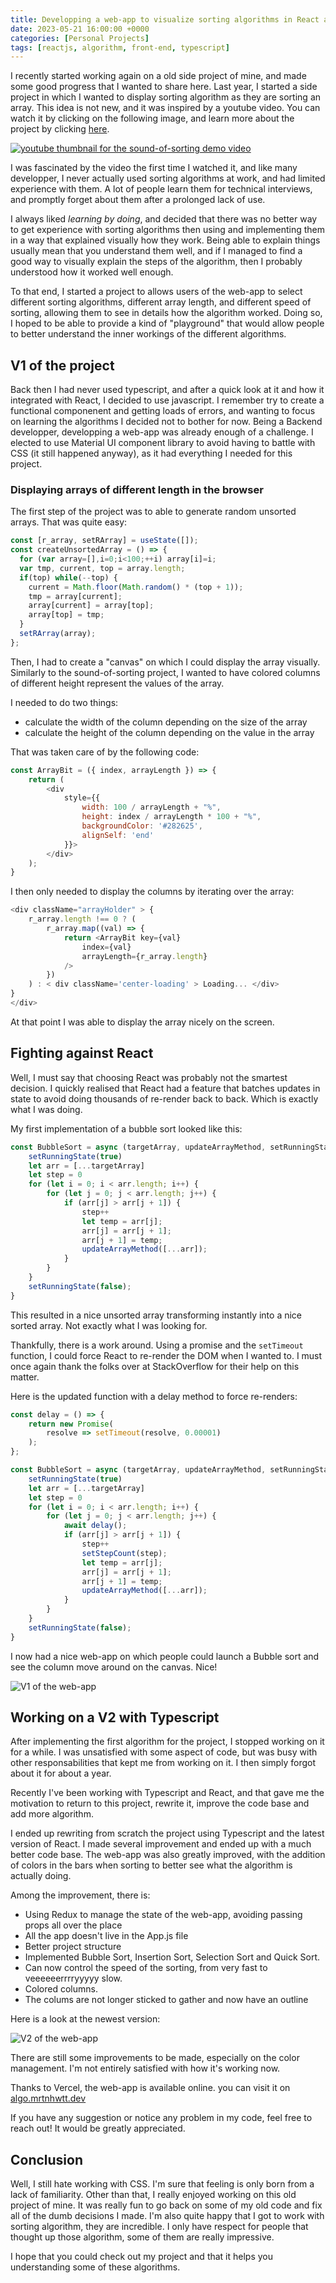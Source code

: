 ```yaml
---
title: Developping a web-app to visualize sorting algorithms in React and Typescript
date: 2023-05-21 16:00:00 +0000
categories: [Personal Projects]
tags: [reactjs, algorithm, front-end, typescript]
---
```


I recently started working again on a old side project of mine, and made some good progress that I wanted to share here. Last year, I started a side project in which I wanted to display sorting algorithm as they are sorting an array. This idea is not new, and it was inspired by a youtube video. You can watch it by clicking on the following image, and learn more about the project by clicking [here](https://panthema.net/2013/sound-of-sorting/).

[![youtube thumbnail for the sound-of-sorting demo video](https://img.youtube.com/vi/kPRA0W1kECg/maxresdefault.jpg)](https://youtu.be/kPRA0W1kECg)

I was fascinated by the video the first time I watched it, and like many developper, I never actually used sorting algorithms at work, and had limited experience with them. A lot of people learn them for technical interviews, and promptly forget about them after a prolonged lack of use.

I always liked *learning by doing*, and decided that there was no better way to get experience with sorting algorithms then using and implementing them in a way that explained visually how they work. Being able to explain things usually mean that you understand them well, and if I managed to find a good way to visually explain the steps of the algorithm, then I probably understood how it worked well enough.

To that end, I started a project to allows users of the web-app to select different sorting algorithms, different array length, and different speed of sorting, allowing them to see in details how the algorithm worked. Doing so, I hoped to be able to provide a kind of "playground" that would allow people to better understand the inner workings of the different algorithms.

## V1 of the project

Back then I had never used typescript, and after a quick look at it and how it integrated with React, I decided to use javascript. I remember try to create a functional componenent and getting loads of errors, and wanting to focus on learning the algorithms I decided not to bother for now. Being a Backend developper, developping a web-app was already enough of a challenge. I elected to use Material UI component library to avoid having to battle with CSS (it still happened anyway), as it had everything I needed for this project.

### Displaying arrays of different length in the browser

The first step of the project was to able to generate random unsorted arrays.
That was quite easy:

```javascript
const [r_array, setRArray] = useState([]);
const createUnsortedArray = () => {
  for (var array=[],i=0;i<100;++i) array[i]=i;
  var tmp, current, top = array.length;
  if(top) while(--top) {
    current = Math.floor(Math.random() * (top + 1));
    tmp = array[current];
    array[current] = array[top];
    array[top] = tmp;
  }
  setRArray(array);
};
```

Then, I had to create a "canvas" on which I could display the array visually. Similarly to the sound-of-sorting project, I wanted to have colored columns of different height represent the values of the array.

I needed to do two things:

- calculate the width of the column depending on the size of the array
- calculate the height of the column depending on the value in the array

That was taken care of by the following code:

```javascript
const ArrayBit = ({ index, arrayLength }) => {
    return (
        <div
            style={{
                width: 100 / arrayLength + "%",
                height: index / arrayLength * 100 + "%",
                backgroundColor: '#282625',
                alignSelf: 'end'
            }}>
        </div>
    );
}
```

I then only needed to display the columns by iterating over the array:

```javascript
<div className="arrayHolder" > {
    r_array.length !== 0 ? (
        r_array.map((val) => {
            return <ArrayBit key={val}
                index={val}
                arrayLength={r_array.length}
            />
        })
    ) : < div className='center-loading' > Loading... </div>
}
</div>
```

At that point I was able to display the array nicely on the screen.

## Fighting against React

Well, I must say that choosing React was probably not the smartest decision. I quickly realised that React had a feature that batches updates in state to avoid doing thousands of re-render back to back. Which is exactly what I was doing.

My first implementation of a bubble sort looked like this:

```javascript
const BubbleSort = async (targetArray, updateArrayMethod, setRunningState, setStepCount) => {
    setRunningState(true)
    let arr = [...targetArray]
    let step = 0
    for (let i = 0; i < arr.length; i++) {
        for (let j = 0; j < arr.length; j++) {
            if (arr[j] > arr[j + 1]) {
                step++
                let temp = arr[j];
                arr[j] = arr[j + 1];
                arr[j + 1] = temp;
                updateArrayMethod([...arr]);
            }
        }
    }
    setRunningState(false);
}
```

This resulted in a nice unsorted array transforming instantly into a nice sorted array. Not exactly what I was looking for.

Thankfully, there is a work around. Using a promise and the `setTimeout` function, I could force React to re-render the DOM when I wanted to. I must once again thank the folks over at StackOverflow for their help on this matter.

Here is the updated function with a delay method to force re-renders:

```javascript
const delay = () => {
    return new Promise(
        resolve => setTimeout(resolve, 0.00001)
    );
};

const BubbleSort = async (targetArray, updateArrayMethod, setRunningState, setStepCount) => {
    setRunningState(true)
    let arr = [...targetArray]
    let step = 0
    for (let i = 0; i < arr.length; i++) {
        for (let j = 0; j < arr.length; j++) {
            await delay();
            if (arr[j] > arr[j + 1]) {
                step++
                setStepCount(step);
                let temp = arr[j];
                arr[j] = arr[j + 1];
                arr[j + 1] = temp;
                updateArrayMethod([...arr]);
            }
        }
    }
    setRunningState(false);
}
```

I now had a nice web-app on which people could launch a Bubble sort and see the column move around on the canvas. Nice!

![V1 of the web-app](/assets/img/algorithm_visualizer/algo_visu_v1.png)

## Working on a V2 with Typescript

After implementing the first algorithm for the project, I stopped working on it for a while. I was unsatisfied with some aspect of code, but was busy with other responsabilities that kept me from working on it. I then simply forgot about it for about a year.

Recently I've been working with Typescript and React, and that gave me the motivation to return to this project, rewrite it, improve the code base and add more algorithm.

I ended up rewriting from scratch the project using Typescript and the latest version of React. I made several improvement and ended up with a much better code base. The web-app was also greatly improved, with the addition of colors in the bars when sorting to better see what the algorithm is actually doing.

Among the improvement, there is:

- Using Redux to manage the state of the web-app, avoiding passing props all over the place
- All the app doesn't live in the App.js file
- Better project structure
- Implemented Bubble Sort, Insertion Sort, Selection Sort and Quick Sort.
- Can now control the speed of the sorting, from very fast to veeeeeerrrryyyyy slow.
- Colored columns.
- The colums are not longer sticked to gather and now have an outline

Here is a look at the newest version:

![V2 of the web-app](/assets/img/algorithm_visualizer/algo_visu_v2.png)

There are still some improvements to be made, especially on the color management. I'm not entirely satisfied with how it's working now.

Thanks to Vercel, the web-app is available online. you can visit it on [algo.mrtnhwtt.dev](https://algo.mrtnhwtt.dev)

If you have any suggestion or notice any problem in my code, feel free to reach out! It would be greatly appreciated.

## Conclusion

Well, I still hate working with CSS. I'm sure that feeling is only born from a lack of familiarity. Other than that, I really enjoyed working on this old project of mine. It was really fun to go back on some of my old code and fix all of the dumb decisions I made. I'm also quite happy that I got to work with sorting algorithm, they are incredible. I only have respect for people that thought up those algorithm, some of them are really impressive.

I hope that you could check out my project and that it helps you understanding some of these algorithms.
